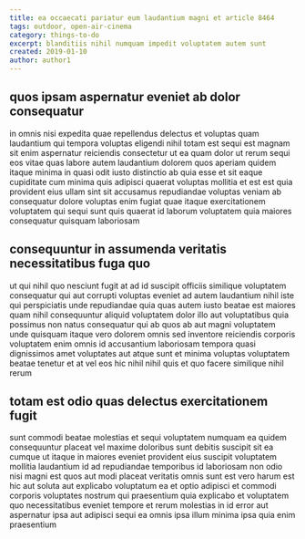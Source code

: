 ```yaml
---
title: ea occaecati pariatur eum laudantium magni et article 8464
tags: outdoor, open-air-cinema
category: things-to-do
excerpt: blanditiis nihil numquam impedit voluptatem autem sunt
created: 2019-01-10
author: author1
---
```


## quos ipsam aspernatur eveniet ab dolor consequatur

in omnis nisi expedita quae repellendus delectus et voluptas quam laudantium qui tempora voluptas eligendi nihil totam est sequi est magnam sit enim aspernatur reiciendis consectetur ut ea quam dolor ut rerum sequi eos vitae quas labore autem laudantium dolorem quos aperiam quidem itaque minima in quasi odit iusto distinctio ab quia esse et sit eaque cupiditate cum minima quis adipisci quaerat voluptas mollitia et est est quia provident eius ullam sint sit accusamus repudiandae voluptas veniam ab consequatur dolore voluptas enim fugiat quae itaque exercitationem voluptatem qui sequi sunt quis quaerat id laborum voluptatem quia maiores consequatur quisquam laboriosam

## consequuntur in assumenda veritatis necessitatibus fuga quo

ut qui nihil quo nesciunt fugit at ad id suscipit officiis similique voluptatem consequatur qui aut corrupti voluptas eveniet ad autem laudantium nihil iste qui perspiciatis unde repudiandae quia quas autem iusto beatae est maiores quam nihil consequuntur aliquid voluptatem dolor illo aut voluptatibus quia possimus non natus consequatur qui ab quos ab aut magni voluptatem unde quisquam itaque vero dolorem omnis sed inventore reiciendis corporis voluptatem enim omnis id accusantium laboriosam tempora quasi dignissimos amet voluptates aut atque sunt et minima voluptas voluptatem beatae tenetur et at vel eos hic nihil nihil quis et quo facere similique nihil rerum

## totam est odio quas delectus exercitationem fugit

sunt commodi beatae molestias et sequi voluptatem numquam ea quidem consequuntur placeat vel maxime doloribus sunt debitis suscipit sit ea cumque ut itaque in maiores eveniet provident eius suscipit voluptatem mollitia laudantium id ad repudiandae temporibus id laboriosam non odio nisi magni est quos aut modi placeat veritatis omnis sunt est vero harum est hic aut soluta aut explicabo voluptatum ea et optio adipisci et commodi corporis voluptates nostrum qui praesentium quia explicabo et voluptatem quo necessitatibus eveniet tempore et rerum molestias in id error aut aspernatur ipsa aut adipisci sequi ea omnis ipsa illum minima ipsa quia enim praesentium
